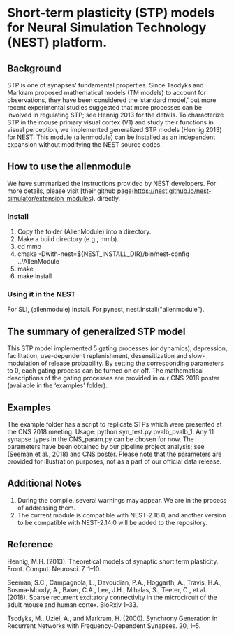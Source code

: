 # Short-term plasticity (STP) models for Neural Simulation Technology (NEST) platform. 
## Background
STP is one of synapses’ fundamental properties. Since Tsodyks and Markram proposed mathematical models (TM models) to account for observations, they have been considered the ‘standard model,’ but more recent experimental studies suggested that more processes can be involved in regulating STP; see Hennig 2013 for the details. 
To characterize STP in the mouse primary visual cortex (V1) and study their functions in visual perception, we implemented generalized STP models (Hennig 2013) for NEST. This module (allenmodule) can be installed as an independent expansion without modifying the NEST source codes. 
## How to use the allenmodule
We have summarized the instructions provided by NEST developers. For more details, please visit [their github page(https://nest.github.io/nest-simulator/extension_modules). directly. 
### Install
1.	Copy the folder (AllenModule) into a directory.
2.	Make a build directory (e.g., mmb).
3.	cd mmb
4.	cmake -Dwith-nest=${NEST_INSTALL_DIR}/bin/nest-config ../AllenModule
5.	make
6.	make install
### Using it in the NEST
For SLI, (allenmodule) Install.
For pynest, nest.Install("allenmodule"). 
## The summary of generalized STP model
This STP model implemented 5 gating processes (or dynamics), depression, facilitation, use-dependent replenishment, desensitization and slow-modulation of release probability. By setting the corresponding parameters to 0, each gating process can be turned on or off. The mathematical descriptions of the gating processes are provided in our CNS 2018 poster (available in the ‘examples’ folder). 
## Examples
The example folder has a script to replicate STPs which were presented at the CNS 2018 meeting. 
Usage: python syn_test.py pvalb_pvalb_1. 
Any 11 synapse types in the CNS_param.py can be chosen for now. The parameters have been obtained by our pipeline project analysis; see (Seeman et al., 2018) and CNS poster. Please note that the parameters are provided for illustration purposes, not as a part of our official data release. 
## Additional Notes
1.	During the compile, several warnings may appear. We are in the process of addressing them.
2.	The current module is compatible with NEST-2.16.0, and another version to be compatible with NEST-2.14.0 will be added to the repository. 
## Reference
Hennig, M.H. (2013). Theoretical models of synaptic short term plasticity. Front. Comput. Neurosci. 7, 1–10.

Seeman, S.C., Campagnola, L., Davoudian, P.A., Hoggarth, A., Travis, H.A., Bosma-Moody, A., Baker, C.A., Lee, J.H., Mihalas, S., Teeter, C., et al. (2018). Sparse recurrent excitatory connectivity in the microcircuit of the adult mouse and human cortex. BioRxiv 1–33.

Tsodyks, M., Uziel, A., and Markram, H. (2000). Synchrony Generation in Recurrent Networks with Frequency-Dependent Synapses. 20, 1–5.

